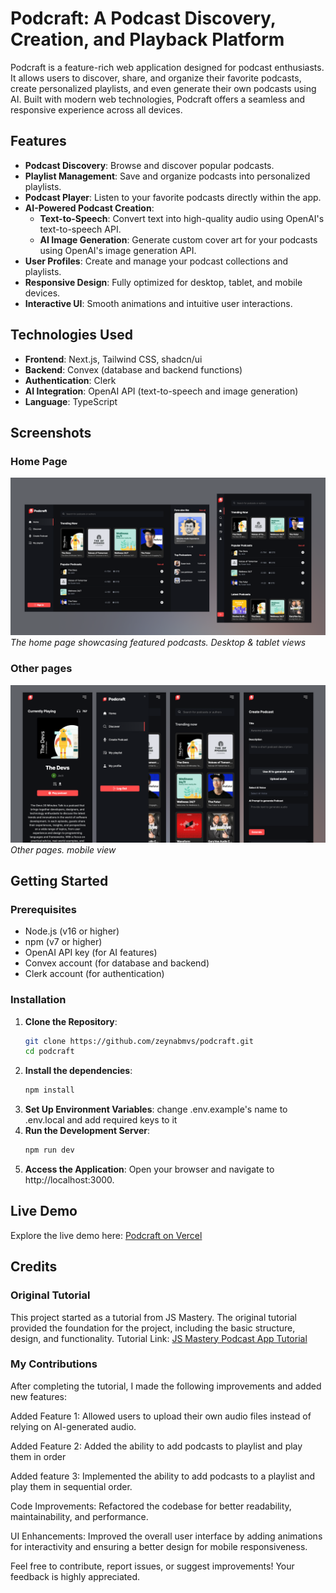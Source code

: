 # Podcraft: A Podcast Discovery, Creation, and Playback Platform

Podcraft is a feature-rich web application designed for podcast enthusiasts. It allows users to discover, share, and organize their favorite podcasts, create personalized playlists, and even generate their own podcasts using AI. Built with modern web technologies, Podcraft offers a seamless and responsive experience across all devices.

## Features

- **Podcast Discovery**: Browse and discover popular podcasts.
- **Playlist Management**: Save and organize podcasts into personalized playlists.
- **Podcast Player**: Listen to your favorite podcasts directly within the app.
- **AI-Powered Podcast Creation**:
  - **Text-to-Speech**: Convert text into high-quality audio using OpenAI's text-to-speech API.
  - **AI Image Generation**: Generate custom cover art for your podcasts using OpenAI's image generation API.
- **User Profiles**: Create and manage your podcast collections and playlists.
- **Responsive Design**: Fully optimized for desktop, tablet, and mobile devices.
- **Interactive UI**: Smooth animations and intuitive user interactions.

## Technologies Used

- **Frontend**: Next.js, Tailwind CSS, shadcn/ui
- **Backend**: Convex (database and backend functions)
- **Authentication**: Clerk
- **AI Integration**: OpenAI API (text-to-speech and image generation)
- **Language**: TypeScript

## Screenshots

### Home Page
![Home Page](/public/screenshots/screenshot1.png)  
*The home page showcasing featured podcasts. Desktop & tablet views*

### Other pages
![AI Podcast Creation](/public/screenshots/screenshot2.png)  
*Other pages. mobile view*

## Getting Started

### Prerequisites

- Node.js (v16 or higher)
- npm (v7 or higher)
- OpenAI API key (for AI features)
- Convex account (for database and backend)
- Clerk account (for authentication)

### Installation

1. **Clone the Repository**:
   ```bash
   git clone https://github.com/zeynabmvs/podcraft.git
   cd podcraft
2. **Install the dependencies**:
    ```bash
    npm install
3. **Set Up Environment Variables**:
    change .env.example's name to .env.local and add required keys to it
4. **Run the Development Server**:
    ```bash
    npm run dev
5. **Access the Application**:
    Open your browser and navigate to http://localhost:3000.

## Live Demo

Explore the live demo here: [Podcraft on Vercel](https://podcraft-roan.vercel.app/)

## Credits
### Original Tutorial
This project started as a tutorial from JS Mastery. The original tutorial provided the foundation for the project, including the basic structure, design, and functionality.
Tutorial Link: [JS Mastery Podcast App Tutorial](jsmastery.pro)

### My Contributions
After completing the tutorial, I made the following improvements and added new features:

Added Feature 1: Allowed users to upload their own audio files instead of relying on AI-generated audio.

Added Feature 2: Added the ability to add podcasts to playlist and play them in order

Added feature 3: Implemented the ability to add podcasts to a playlist and play them in sequential order.

Code Improvements: Refactored the codebase for better readability, maintainability, and performance.

UI Enhancements: Improved the overall user interface by adding animations for interactivity and ensuring a better design for mobile responsiveness.


Feel free to contribute, report issues, or suggest improvements! Your feedback is highly appreciated.
